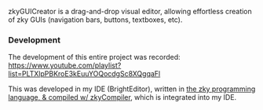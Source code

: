 zkyGUICreator is a drag-and-drop visual editor, allowing effortless creation of zky GUIs (navigation bars, buttons, textboxes, etc).

### Development
The development of this entire project was recorded: https://www.youtube.com/playlist?list=PLTXlpPBKroE3kEuuYOQocdgSc8XQgqaFl

This was developed in my IDE (BrightEditor), written in [the zky programming language, & compiled w/ zkyCompiler](https://github.com/brightgao1/zky), which is integrated into my IDE. 